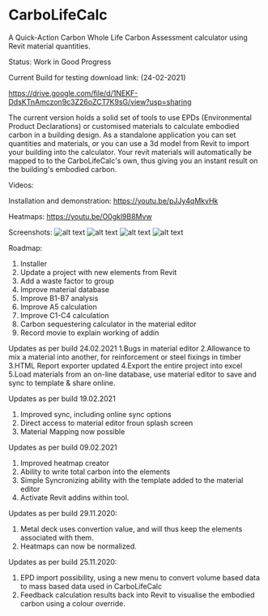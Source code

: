 # CarboLifeCalc
A Quick-Action Carbon Whole Life Carbon Assessment calculator using Revit material quantities.

Status: Work in Good Progress

Current Build for testing download link: (24-02-2021)

https://drive.google.com/file/d/1NEKF-DdsKTnAmczon9c3Z26oZCT7K9sG/view?usp=sharing

The current version holds a solid set of tools to use EPDs (Environmental Product Declarations) or customised materials to calculate embodied carbon in a building design. 
As a standalone application you can set quantities and materials,  or you can use a 3d model from Revit to import your building into the calculator. Your revit materials will automatically be mapped to to the CarboLifeCalc's own, thus giving you an instant result on the building's embodied carbon.

Videos:

Installation and demonstration:
https://youtu.be/pJJy4qMkvHk

Heatmaps:
https://youtu.be/O0gkl9B8Mvw

Screenshots:
![alt text](https://www.davidveld.nl/img/carbocalc/bim1.jpg)
![alt text](https://www.davidveld.nl/img/CarboCalc1.jpg)
![alt text](https://www.davidveld.nl/img/CarboCalc2.jpg)
![alt text](https://www.davidveld.nl/img/CarboCalc3.jpg)

Roadmap:

1. Installer
2. Update a project with new elements from Revit
3. Add a waste factor to group
4. Improve material database
5. Improve B1-B7 analysis
6. Improve A5 calculation
7. Improve C1-C4 calculation
8. Carbon sequestering calculator in the material editor
9. Record movie to explain working of addin

Updates as per build 24.02.2021
1.Bugs in material editor 
2.Allowance to mix a material into another, for reinforcement or steel fixings in timber
3.HTML Report exporter updated
4.Export the entire project into excel
5.Load materials from an on-line database, use material editor to save and sync to template & share online. 

Updates as per build 19.02.2021
1. Improved sync, including online sync options
2. Direct access to material editor froun splash screen
3. Material Mapping now possible

Updates as per build 09.02.2021
1. Improved heatmap creator
2. Ability to write total carbon into the elements
3. Simple Syncronizing ability with the template added to the material editor
4. Activate Revit addins within tool.

Updates as per build 29.11.2020:
1. Metal deck uses convertion value, and will thus keep the elements associated with them. 
2. Heatmaps can now be normalized.

Updates as per build 25.11.2020:
1. EPD import possibility, using a new menu to convert volume based data to mass based data used in CarboLifeCalc
2. Feedback calculation results back into Revit to visualise the embodied carbon using a colour override.
